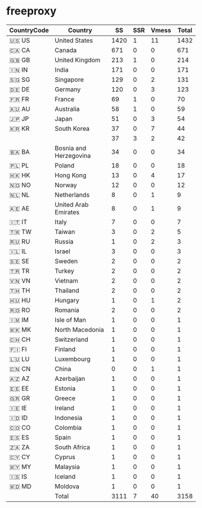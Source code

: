 # freeproxy

|CountryCode|Country|SS|SSR|Vmess|Total|
|  ----  | ----  |  ----  | ----  |  ----  | ----  |
|🇺🇸 US|United States|1420|1|11|1432|
|🇨🇦 CA|Canada|671|0|0|671|
|🇬🇧 GB|United Kingdom|213|1|0|214|
|🇮🇳 IN|India|171|0|0|171|
|🇸🇬 SG|Singapore|129|0|2|131|
|🇩🇪 DE|Germany|120|0|3|123|
|🇫🇷 FR|France|69|1|0|70|
|🇦🇺 AU|Australia|58|1|0|59|
|🇯🇵 JP|Japan|51|0|3|54|
|🇰🇷 KR|South Korea|37|0|7|44|
| ||37|3|2|42|
|🇧🇦 BA|Bosnia and Herzegovina|34|0|0|34|
|🇵🇱 PL|Poland|18|0|0|18|
|🇭🇰 HK|Hong Kong|13|0|4|17|
|🇳🇴 NO|Norway|12|0|0|12|
|🇳🇱 NL|Netherlands|8|0|1|9|
|🇦🇪 AE|United Arab Emirates|8|0|1|9|
|🇮🇹 IT|Italy|7|0|0|7|
|🇹🇼 TW|Taiwan|3|0|2|5|
|🇷🇺 RU|Russia|1|0|2|3|
|🇮🇱 IL|Israel|3|0|0|3|
|🇸🇪 SE|Sweden|2|0|0|2|
|🇹🇷 TR|Turkey|2|0|0|2|
|🇻🇳 VN|Vietnam|2|0|0|2|
|🇹🇭 TH|Thailand|2|0|0|2|
|🇭🇺 HU|Hungary|1|0|1|2|
|🇷🇴 RO|Romania|2|0|0|2|
|🇮🇲 IM|Isle of Man|1|0|0|1|
|🇲🇰 MK|North Macedonia|1|0|0|1|
|🇨🇭 CH|Switzerland|1|0|0|1|
|🇫🇮 FI|Finland|1|0|0|1|
|🇱🇺 LU|Luxembourg|1|0|0|1|
|🇨🇳 CN|China|0|0|1|1|
|🇦🇿 AZ|Azerbaijan|1|0|0|1|
|🇪🇪 EE|Estonia|1|0|0|1|
|🇬🇷 GR|Greece|1|0|0|1|
|🇮🇪 IE|Ireland|1|0|0|1|
|🇮🇩 ID|Indonesia|1|0|0|1|
|🇨🇴 CO|Colombia|1|0|0|1|
|🇪🇸 ES|Spain|1|0|0|1|
|🇿🇦 ZA|South Africa|1|0|0|1|
|🇨🇾 CY|Cyprus|1|0|0|1|
|🇲🇾 MY|Malaysia|1|0|0|1|
|🇮🇸 IS|Iceland|1|0|0|1|
|🇲🇩 MD|Moldova|1|0|0|1|
||Total|3111|7|40|3158|
